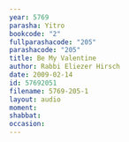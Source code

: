 ```yaml
---
year: 5769
parasha: Yitro
bookcode: "2"
fullparashacode: "205"
parashacode: "205"
title: Be My Valentine
author: Rabbi Eliezer Hirsch
date: 2009-02-14
id: 57692051
filename: 5769-205-1
layout: audio
moment: 
shabbat: 
occasion: 
---
```

